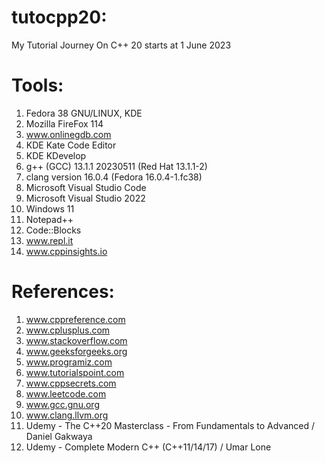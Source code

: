 # tutocpp20:
My Tutorial Journey On C++ 20 starts at 1 June 2023

# Tools:
1) Fedora 38 GNU/LINUX, KDE
2) Mozilla FireFox 114
3) www.onlinegdb.com
4) KDE Kate Code Editor
5) KDE KDevelop
6) g++ (GCC) 13.1.1 20230511 (Red Hat 13.1.1-2)
7) clang version 16.0.4 (Fedora 16.0.4-1.fc38)
8) Microsoft Visual Studio Code
9) Microsoft Visual Studio 2022
10) Windows 11
11) Notepad++
12) Code::Blocks
13) www.repl.it
14) www.cppinsights.io

# References:
1) www.cppreference.com
2) www.cplusplus.com
3) www.stackoverflow.com 
4) www.geeksforgeeks.org
5) www.programiz.com
6) www.tutorialspoint.com
7) www.cppsecrets.com
8) www.leetcode.com
9) www.gcc.gnu.org
10) www.clang.llvm.org
11) Udemy - The C++20 Masterclass - From Fundamentals to Advanced / Daniel Gakwaya
12) Udemy - Complete Modern C++ (C++11/14/17) / Umar Lone
